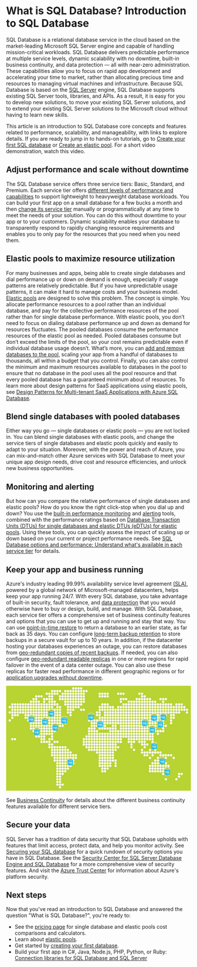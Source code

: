 <properties
    pageTitle="What is SQL Database? Intro to SQL Database | Azure"
    description="Get an introduction to SQL Database: technical details and capabilities of Microsoft''s relational database management system (RDBMS) in the cloud."
    keywords="introduction to sql,intro to sql,what is sql database"
    services="sql-database"
    documentationcenter=""
    author="shontnew"
    manager="jhubbard"
    editor="cgronlun" />
<tags
    ms.assetid="c561f600-a292-4e3b-b1d4-8ab89b81db48"
    ms.service="sql-database"
    ms.custom="overview"
    ms.devlang="na"
    ms.topic="hero-article"
    ms.tgt_pltfrm="na"
    ms.workload="data-management"
    ms.date="12/20/2016"
    wacn.date=""
    ms.author="shkurhek;carlrab" />

# What is SQL Database? Introduction to SQL Database
SQL Database is a relational database service in the cloud based on the market-leading Microsoft SQL Server engine and capable of handling mission-critical workloads. SQL Database delivers predictable performance at multiple service levels, dynamic scalability with no downtime, built-in business continuity, and data protection — all with near-zero administration. These capabilities allow you to focus on rapid app development and accelerating your time to market, rather than allocating precious time and resources to managing virtual machines and infrastructure. Because SQL Database is based on the [SQL Server](https://msdn.microsoft.com/library/bb545450.aspx) engine, SQL Database supports existing SQL Server tools, libraries, and APIs. As a result, it is easy for you to develop new solutions, to move your existing SQL Server solutions, and to extend your existing SQL Server solutions to the Microsoft cloud without having to learn new skills.

This article is an introduction to SQL Database core concepts and features related to performance, scalability, and manageability, with links to explore details. If you are ready to jump in to hands-on tutorials, go to [Create your first SQL database](/documentation/articles/sql-database-get-started/) or [Create an elastic pool](/documentation/articles/sql-database-elastic-pool-create-portal/). For a short video demonstration, watch this video.



## Adjust performance and scale without downtime
The SQL Database service offers three service tiers: Basic, Standard, and Premium. Each service tier offers [different levels of performance and capabilities](/documentation/articles/sql-database-service-tiers/) to support lightweight to heavyweight database workloads. You can build your first app on a small database for a few bucks a month and then [change its service tier](/documentation/articles/sql-database-scale-up/) manually or programmatically at any time to meet the needs of your solution. You can do this without downtime to your app or to your customers. Dynamic scalability enables your database to transparently respond to rapidly changing resource requirements and enables you to only pay for the resources that you need when you need them.

## Elastic pools to maximize resource utilization
For many businesses and apps, being able to create single databases and dial performance up or down on demand is enough, especially if usage patterns are relatively predictable. But if you have unpredictable usage patterns, it can make it hard to manage costs and your business model. [Elastic pools](/documentation/articles/sql-database-elastic-pool/) are designed to solve this problem. The concept is simple. You allocate performance resources to a pool rather than an individual database, and pay for the collective performance resources of the pool rather than for single database performance. With elastic pools, you don’t need to focus on dialing database performance up and down as demand for resources fluctuates. The pooled databases consume the performance resources of the elastic pool as needed. Pooled databases consume but don’t exceed the limits of the pool, so your cost remains predictable even if individual database usage doesn’t. What’s more, you can [add and remove databases to the pool](/documentation/articles/sql-database-elastic-pool-manage-portal/), scaling your app from a handful of databases to thousands, all within a budget that you control. Finally, you can also control the minimum and maximum resources available to databases in the pool to ensure that no database in the pool uses all the pool resource and that every pooled database has a guaranteed minimum about of resources. To learn more about design patterns for SaaS applications using elastic pools, see [Design Patterns for Multi-tenant SaaS Applications with Azure SQL Database](/documentation/articles/sql-database-design-patterns-multi-tenancy-saas-applications/).

## Blend single databases with pooled databases
Either way you go — single databases or elastic pools — you are not locked in. You can blend single databases with elastic pools, and change the service tiers of single databases and elastic pools quickly and easily to adapt to your situation. Moreover, with the power and reach of Azure, you can mix-and-match other Azure services with SQL Database to meet your unique app design needs, drive cost and resource efficiencies, and unlock new business opportunities.

## Monitoring and alerting
But how can you compare the relative performance of single databases and elastic pools? How do you know the right click-stop when you dial up and down? You use the [built-in performance monitoring](/documentation/articles/sql-database-performance/) and [alerting](/documentation/articles/sql-database-insights-alerts-portal/) tools, combined with the performance ratings based on [Database Transaction Units (DTUs) for single databases and elastic DTUs (eDTUs) for elastic pools](/documentation/articles/sql-database-what-is-a-dtu/). Using these tools, you can quickly assess the impact of scaling up or down based on your current or project performance needs. See [SQL Database options and performance: Understand what's available in each service tier](/documentation/articles/sql-database-service-tiers/) for details.

## Keep your app and business running
Azure's industry leading 99.99% availability service level agreement [(SLA)](/support/legal/sla/), powered by a global network of Microsoft-managed datacenters, helps keep your app running 24/7. With every SQL database, you take advantage of built-in security, fault tolerance, and [data protection](/documentation/articles/sql-database-automated-backups/) that you would otherwise have to buy or design, build, and manage. With SQL Database, each service tier offers a comprehensive set of business continuity features and options that you can use to get up and running and stay that way. You can use [point-in-time restore](/documentation/articles/sql-database-recovery-using-backups/) to return a database to an earlier state, as far back as 35 days. You can configure [long-term backup retention](/documentation/articles/sql-database-long-term-retention/) to store backups in a secure vault for up to 10 years. In addition, if the datacenter hosting your databases experiences an outage, you can restore databases from [geo-redundant copies of recent backups](/documentation/articles/sql-database-recovery-using-backups/). If needed, you can also configure [geo-redundant readable replicas](/documentation/articles/sql-database-geo-replication-overview/) in one or more regions for rapid failover in the event of a data center outage. You can also use these replicas for faster read performance in different geographic regions or for [application upgrades without downtime](/documentation/articles/sql-database-manage-application-rolling-upgrade/). 

![SQL Database Geo-Replication](./media/sql-database-technical-overview/azure_sqldb_map.png)

See [Business Continuity](/documentation/articles/sql-database-business-continuity/) for details about the different business continuity features available for different service tiers.

## Secure your data
SQL Server has a tradition of data security that SQL Database upholds with features that limit access, protect data, and help you monitor activity. See [Securing your SQL database](/documentation/articles/sql-database-security/) for a quick rundown of security options you have in SQL Database. See the [Security Center for SQL Server Database Engine and SQL Database](https://msdn.microsoft.com/zh-cn/library/bb510589) for a more comprehensive view of security features. And visit the [Azure Trust Center](https://www.trustcenter.cn/) for information about Azure's platform security.

## Next steps
Now that you've read an introduction to SQL Database and answered the question "What is SQL Database?", you're ready to:

- See the [pricing page](/pricing/details/sql-database/) for single database and elastic pools cost comparisons and calculators.
- Learn about [elastic pools](/documentation/articles/sql-database-elastic-pool/).
- Get started by [creating your first database](/documentation/articles/sql-database-get-started/).
- Build your first app in C#, Java, Node.js, PHP, Python, or Ruby: [Connection libraries for SQL Database and SQL Server](/documentation/articles/sql-database-libraries/)
